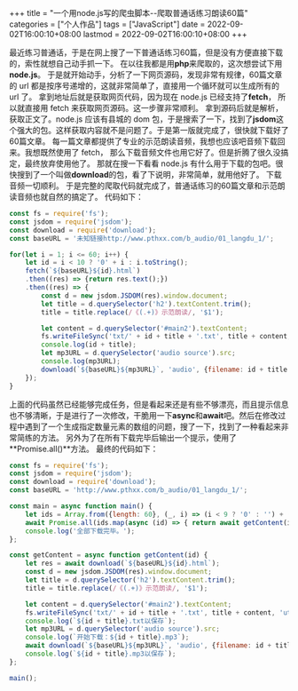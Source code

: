 +++
title = "一个用node.js写的爬虫脚本--爬取普通话练习朗读60篇"
categories = ["个人作品"]
tags = ["JavaScript"]
date = 2022-09-02T16:00:10+08:00
lastmod = 2022-09-02T16:00:10+08:00
+++



最近练习普通话，于是在网上搜了一下普通话练习60篇，但是没有方便直接下载的，索性就想自己动手抓一下。
在以往我都是用**php**来爬取的，这次想尝试下用**node.js**。
于是就开始动手，分析了一下网页源码，发现非常有规律，60篇文章的 url 都是按序号递增的，这就非常简单了，直接用一个循环就可以生成所有的 url 了。
拿到地址后就是获取网页代码，因为现在 node.js 已经支持了**fetch**， 所以就直接用 fetch 来获取网页源码。这一步骤非常顺利。
拿到源码后就是解析，获取正文了。node.js 应该有县城的 dom 包，于是搜索了一下，找到了**jsdom**这个强大的包。这样获取内容就不是问题了。于是第一版就完成了，很快就下载好了60篇文章。
每一篇文章都提供了专业的示范朗读音频，我想也应该吧音频下载回来。我想既然使用了 fetch， 那么下载音频文件也用它好了。但是折腾了很久没搞定，最终放弃使用他了。
那就在搜一下看看 node.js 有什么用于下载的包吧。很快搜到了一个叫做**download**的包，看了下说明，非常简单，就用他好了。
下载音频一切顺利。
于是完整的爬取代码就完成了，普通话练习的60篇文章和示范朗读音频也就自然的搞定了。
代码如下：

```javascript
const fs = require('fs');
const jsdom = require('jsdom');
const download = require('download');
const baseURL = '未知链接http://www.pthxx.com/b_audio/01_langdu_1/';

for(let i = 1; i <= 60; i++) {
    let id = i < 10 ? '0' + i : i.toString();
    fetch(`${baseURL}${id}.html`)
    .then((res) => {return res.text();})
    .then((res) => {
        const d = new jsdom.JSDOM(res).window.document;
        let title = d.querySelector('h2').textContent.trim();
        title = title.replace(/《(.+)》示范朗读/, '$1');

        let content = d.querySelector('#main2').textContent;
        fs.writeFileSync('txt/' + id + title + '.txt', title + content, 'utf8');
        console.log(id + title);
        let mp3URL = d.querySelector('audio source').src;
        console.log(mp3URL);
        download(`${baseURL}${mp3URL}`, 'audio', {filename: id + title + '.mp3'});
    });
}
```

上面的代码虽然已经能够完成任务，但是看起来还是有些不够漂亮，而且提示信息也不够清晰，于是进行了一次修改，干脆用一下**async**和**await**吧。然后在修改过程中遇到了一个生成指定数量元素的数组的问题，搜了一下，找到了一种看起来非常简练的方法。
另外为了在所有下载完毕后输出一个提示，使用了**Promise.all()**方法。
最终的代码如下：

```javascript
const fs = require('fs');
const jsdom = require('jsdom');
const download = require('download');
const baseURL = 'http://www.pthxx.com/b_audio/01_langdu_1/';

const main = async function main() {
    let ids = Array.from({length: 60}, (_, i) => (i < 9 ? '0' : '') + (i + 1));
    await Promise.all(ids.map(async (id) => { return await getContent(id);}));
    console.log('全部下载完毕。');
};

const getContent = async function getContent(id) {
    let res = await download(`${baseURL}${id}.html`);
    const d = new jsdom.JSDOM(res).window.document;
    let title = d.querySelector('h2').textContent.trim();
    title = title.replace(/《(.+)》示范朗读/, '$1');

    let content = d.querySelector('#main2').textContent;
    fs.writeFileSync('txt/' + id + title + '.txt', title + content, 'utf8');
    console.log(`${id + title}.txt以保存`);
    let mp3URL = d.querySelector('audio source').src;
    console.log(`开始下载：${id + title}.mp3`);
    await download(`${baseURL}${mp3URL}`, 'audio', {filename: id + title + '.mp3'});
    console.log(`${id + title}.mp3以保存`);
};

main();
```
